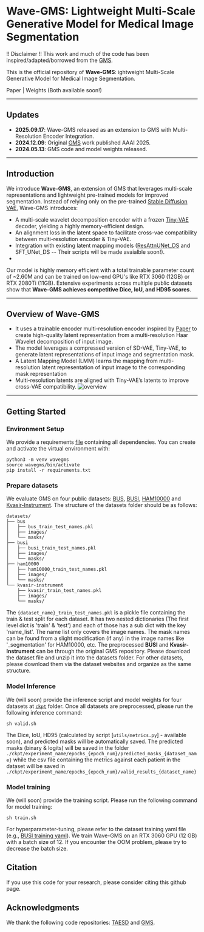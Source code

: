 # Wave-GMS: Lightweight Multi-Scale Generative Model for Medical Image Segmentation

!! Disclaimer !!
This work and much of the code has been inspired/adapted/borrowed from the [GMS](https://github.com/King-HAW/GMS).

This is the official repository of **Wave-GMS**: ightweight Multi-Scale Generative Model for Medical Image Segmentation.

Paper | Weights (Both available soon!)

---

## Updates
- **2025.09.17**: Wave-GMS released as an extension to GMS with Multi-Resolution Encoder Integration.
- **2024.12.09**: Original [GMS](https://github.com/King-HAW/GMS) work published AAAI 2025.
- **2024.05.13**: GMS code and model weights released.

---

## Introduction
We introduce **Wave-GMS**, an extension of GMS that leverages multi-scale representations and lightweight pre-trained models for improved segmentation. Instead of relying only on the pre-trained [Stable Diffusion VAE](https://github.com/Stability-AI/stablediffusion), Wave-GMS introduces:
- A multi-scale wavelet decomposition encoder with a frozen [Tiny-VAE](https://github.com/madebyollin/taesd) decoder, yielding a highly memory-efficient design.  
- An alignment loss in the latent space to facilitate cross-vae compatibility between multi-resolution encoder & Tiny-VAE.  
- Integration with existing latent mapping models ([ResAttnUNet_DS](https://github.com/King-HAW/GMS) and SFT_UNet_DS -- Their scripts will be made avaialble soon!).
- 
Our model is highly memory efficient with a total trainable parameter count of ~2.60M and can be trained on low-end GPU's like RTX 3060 (12GB) or RTX 2080Ti (11GB). Extensive experiments across multiple public datasets show that **Wave-GMS achieves competitive Dice, IoU, and HD95 scores**.

---

## Overview of Wave-GMS
- It uses a trainable encoder multi-resolution encoder inspired by [Paper](https://arxiv.org/abs/2405.14477) to create high-quality latent representation from a multi-resolution Haar Wavelet decomposition of input image.
- The model leverages a compressed version of SD-VAE, Tiny-VAE, to generate latent representations of input image and segmentation mask.
- A Latent Mapping Model (LMM) learns the mapping from multi-resolution latent representation of input image to the corresponding mask representation
- Multi-resolution latents are aligned with Tiny-VAE’s latents to improve cross-VAE compatibility.
![overview](assets/overview.svg)

---

## Getting Started

### Environment Setup
We provide a requirements [file](requirements.txt) containing all dependencies. You can create and activate the virtual environment with:
```
python3 -m venv wavegms
source wavegms/bin/activate
pip install -r requirements.txt
```

### Prepare datasets
We evaluate GMS on four public datasets: [BUS](http://www2.docm.mmu.ac.uk/STAFF/M.Yap/dataset.php), [BUSI](https://scholar.cu.edu.eg/?q=afahmy/pages/dataset), [HAM10000](https://dataverse.harvard.edu/dataset.xhtml?persistentId=doi:10.7910/DVN/DBW86T) and [Kvasir-Instrument](https://datasets.simula.no/kvasir-instrument/). The structure of the datasets folder should be as follows:
```
datasets/
├── bus
│   ├── bus_train_test_names.pkl
│   ├── images/
│   └── masks/
├── busi
│   ├── busi_train_test_names.pkl
│   ├── images/
│   └── masks/
├── ham10000
│   ├── ham10000_train_test_names.pkl
│   ├── images/
│   └── masks/
└── kvasir-instrument
    ├── kvasir_train_test_names.pkl
    ├── images/
    └── masks/
```
The `{dataset_name}_train_test_names.pkl` is a pickle file containing the train & test split for each dataset. It has two nested dictionaries (The first level dict is 'train' & 'test') and each of those has a sub dict with the key 'name_list'. The name list only covers the image names. The mask names can be found from a slight modification (if any) in the image names like '_segmentation' for HAM10000, etc. 
The preprocessed **BUSI** and **Kvasir-Instrument** can be through the original GMS repository. Please download the dataset file and unzip it into the datasets folder. For other datasets, please download them via the dataset websites and organize as the same structure.

### Model Inference
We (will soon) provide the inference script and model weights for four datasets at [`ckpt`](ckpt) folder. Once all datasets are preprocessed, please run the following inference command:
```
sh valid.sh
```
The Dice, IoU, HD95 (calculated by script [`utils/metrics.py`] - available soon), and predicted masks will be automatically saved. The predicted masks (binary & logits) will be saved in the folder `./ckpt/experiment_name/epochs_{epoch_num}/predicted_masks_{dataset_name}` while the csv file containing the metrics against each patient in the dataset will be saved in `./ckpt/experiment_name/epochs_{epoch_num}/valid_results_{dataset_name}`

### Model training
We (will soon) provide the training script. Please run the following command for model training:
```
sh train.sh
```
For hyperparameter-tuning, please refer to the dataset training yaml file (e.g., [BUSI training yaml](configs/busi_train.yaml)). We train Wave-GMS on an RTX 3060 GPU (12 GB) with a batch size of 12. If you encounter the OOM problem, please try to decrease the batch size. 

## Citation
If you use this code for your research, please consider citing this github page.

## Acknowledgments
We thank the following code repositories: [TAESD](https://github.com/madebyollin/taesd) and [GMS](https://github.com/King-HAW/GMS).

